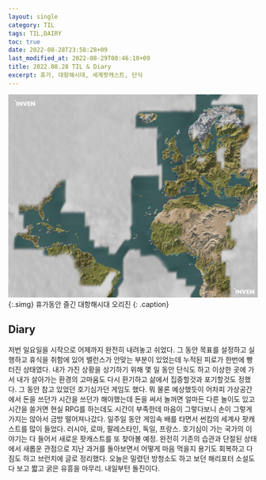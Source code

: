 ```yaml
---
layout: single
category: TIL
tags: TIL,DAIRY
toc: true
date: 2022-08-28T23:58:28+09
last_modified_at: 2022-08-29T00:46:10+09
title: 2022.08.28 TIL & Diary
excerpt: 휴가, 대항해시대, 세계팟캐스트, 단식
---
```


![!!!](/assets/img/i13730771621.png.jpeg){:.simg}
휴가동안 즐긴 대항해시대 오리진
{: .caption}

## Diary  
저번 일요일을 시작으로 어제까지 완전히 내려놓고 쉬었다. 그 동안 목표를 설정하고 실행하고 휴식을 취함에 있어 밸런스가 안맞는 부분이 있었는데 누적된 피로가 한번에 빵 터진 상태였다. 내가 가진 상황을 상기하기 위해 몇 일 동안 단식도 하고 이상한 곳에 가서 내가 살아가는 환경의 고마움도 다시 환기하고 삶에서 집중할것과 포기할것도 정했다. 
그 동안 참고 있었던 호기심가던 게임도 했다. 뭐 물론 예상했듯이 어차피 가상공간에서 돈을 쓰던가 시간을 쓰던가 해야했는데 돈을 써서 놀꺼면 얼마든 다른 놀이도 있고 시간을 쓸거면 현실 RPG를 하는데도 시간이 부족한데 마음이 그렇다보니 손이 그렇게 가지는 않아서 금방 떨어져나갔다. 
일주일 동안 게임속 배를 타면서 썬킴의 세계사 팟캐스트를 많이 들었다. 러시아, 로마, 팔레스타인, 독일, 프랑스. 호기심이 가는 국가의 이야기는 다 들어서 새로운 팟캐스트를 또 찾아볼 예정.
완전히 기존의 습관과 단절된 상태에서 새롭운 관점으로 지난 과거를 돌아보면서 어떻게 마음 먹을지 용기도 회복하고 다짐도 하고 브런치에 글로 정리했다. 오늘은 밀렸던 방청소도 하고 보던 해리포터 소설도 다 보고 짧고 굵은 유흥을 마무리. 내일부턴 돌진이다.